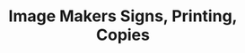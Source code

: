 ---
title: "Image Makers Signs, Printing, Copies"
url: /wayne/image-makers-signs-printing-copies/
shop: Kopieren
---